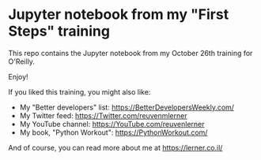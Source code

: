 # Jupyter notebook from my "First Steps" training

This repo contains the Jupyter notebook from my October 26th training for O'Reilly.

Enjoy!

If you liked this training, you might also like:

- My "Better developers" list: https://BetterDevelopersWeekly.com/
- My Twitter feed: https://Twitter.com/reuvenmlerner
- My YouTube channel: https://YouTube.com/reuvenlerner
- My book, "Python Workout": https://PythonWorkout.com/

And of course, you can read more about me at https://lerner.co.il/
